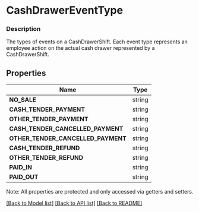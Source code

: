 # CashDrawerEventType

### Description

The types of events on a CashDrawerShift. Each event type represents an employee action on the actual cash drawer represented by a CashDrawerShift.

## Properties
Name | Type
------------ | -------------
**NO_SALE** | string
**CASH_TENDER_PAYMENT** | string
**OTHER_TENDER_PAYMENT** | string
**CASH_TENDER_CANCELLED_PAYMENT** | string
**OTHER_TENDER_CANCELLED_PAYMENT** | string
**CASH_TENDER_REFUND** | string
**OTHER_TENDER_REFUND** | string
**PAID_IN** | string
**PAID_OUT** | string

Note: All properties are protected and only accessed via getters and setters.

[[Back to Model list]](../../README.md#documentation-for-models) [[Back to API list]](../../README.md#documentation-for-api-endpoints) [[Back to README]](../../README.md)

